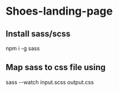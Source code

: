 # Shoes-landing-page

## Install sass/scss 
   npm i -g sass
## Map sass to css file using
  sass --watch input.scss output.css
